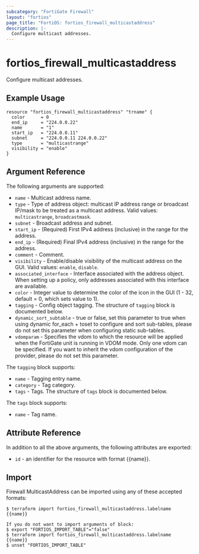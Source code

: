 ```yaml
---
subcategory: "FortiGate Firewall"
layout: "fortios"
page_title: "FortiOS: fortios_firewall_multicastaddress"
description: |-
  Configure multicast addresses.
---
```


# fortios_firewall_multicastaddress
Configure multicast addresses.

## Example Usage

```hcl
resource "fortios_firewall_multicastaddress" "trname" {
  color      = 0
  end_ip     = "224.0.0.22"
  name       = "1"
  start_ip   = "224.0.0.11"
  subnet     = "224.0.0.11 224.0.0.22"
  type       = "multicastrange"
  visibility = "enable"
}
```

## Argument Reference

The following arguments are supported:

* `name` - Multicast address name.
* `type` - Type of address object: multicast IP address range or broadcast IP/mask to be treated as a multicast address. Valid values: `multicastrange`, `broadcastmask`.
* `subnet` - Broadcast address and subnet.
* `start_ip` - (Required) First IPv4 address (inclusive) in the range for the address.
* `end_ip` - (Required) Final IPv4 address (inclusive) in the range for the address.
* `comment` - Comment.
* `visibility` - Enable/disable visibility of the multicast address on the GUI. Valid values: `enable`, `disable`.
* `associated_interface` - Interface associated with the address object. When setting up a policy, only addresses associated with this interface are available.
* `color` - Integer value to determine the color of the icon in the GUI (1 - 32, default = 0, which sets value to 1).
* `tagging` - Config object tagging. The structure of `tagging` block is documented below.
* `dynamic_sort_subtable` - true or false, set this parameter to true when using dynamic for_each + toset to configure and sort sub-tables, please do not set this parameter when configuring static sub-tables.
* `vdomparam` - Specifies the vdom to which the resource will be applied when the FortiGate unit is running in VDOM mode. Only one vdom can be specified. If you want to inherit the vdom configuration of the provider, please do not set this parameter.

The `tagging` block supports:

* `name` - Tagging entry name.
* `category` - Tag category.
* `tags` - Tags. The structure of `tags` block is documented below.

The `tags` block supports:

* `name` - Tag name.


## Attribute Reference

In addition to all the above arguments, the following attributes are exported:
* `id` - an identifier for the resource with format {{name}}.

## Import

Firewall MulticastAddress can be imported using any of these accepted formats:
```
$ terraform import fortios_firewall_multicastaddress.labelname {{name}}

If you do not want to import arguments of block:
$ export "FORTIOS_IMPORT_TABLE"="false"
$ terraform import fortios_firewall_multicastaddress.labelname {{name}}
$ unset "FORTIOS_IMPORT_TABLE"
```
